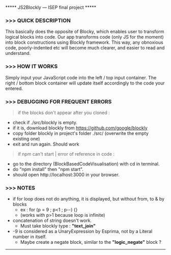 ***** JS2Blockly — ISEP final project *****


### >>> QUICK DESCRIPTION 
This basically does the opposite of Blocky, which enables user to transform logical blocks into code.
Our app transforms code (only JS for the moment) into block constructions using Blockly framework.
This way, any obnoxious code, poorly-indented etc will become much clearer, and easier to read and understand.
  
  
### >>> HOW IT WORKS
Simply input your JavaScript code into the left / top input container.
The right / bottom block container will update itself accordingly to the code your entered.


### >>> DEBUGGING FOR FREQUENT ERRORS
> if the blocks don't appear after you cloned :
  - check if ./src/blockly is empty.
  - if it is, download blockly from https://github.com/google/blockly 
  - copy folder blockly in project's folder ./src/ (overwrite the empty existing one)
  - exit and run again. Should work
> if npm can't start | error of reference in code :
  - go to the directory (BlockBasedCodeVisualisation) with cd in terminal.
  - do "npm install" then "npm start".
  - should open http://localhost:3000 in your browser.


### >>> NOTES
- if for loop does not do anything, it is displayed, but without from, to & by blocks
    - ex : for (p = 9 ; p<1 ; p--) {} 
    - (works with p>1 because loop is infinite)
- concatenation of string doesn't work. 
    - Must take blockly type : __"text_join"__
- -9 is considered as a UnaryExpression by Esprima, not by a Literal number in itself.
    - Maybe create a negate block, similar to the __"logic_negate"__ block ?

-------------------------------------------------------------------------------------------------------------------------------
